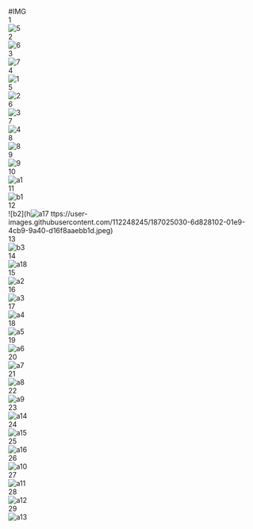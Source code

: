 #IMG  
1  
![5](https://user-images.githubusercontent.com/112248245/187024962-43cd20ee-e329-456e-92b4-410b742c7291.jpeg)  
2  
![6](https://user-images.githubusercontent.com/112248245/187024964-91f17434-8d5e-41f7-842b-cb287ab8631f.jpeg)  
3  
![7](https://user-images.githubusercontent.com/112248245/187024966-ef46f67b-e788-490c-82e2-3cb6ded41e18.jpeg)  
4  
![1](https://user-images.githubusercontent.com/112248245/187024967-e44983a0-8339-4153-bb17-03a39e9a7caa.jpeg)  
5  
![2](https://user-images.githubusercontent.com/112248245/187024968-766f0267-d9a2-4a93-83fb-a6c7b8d259c3.jpeg)  
6  
![3](https://user-images.githubusercontent.com/112248245/187024969-73646ffa-43e3-4808-99d3-72e55c75b7b4.jpeg)  
7  
![4](https://user-images.githubusercontent.com/112248245/187024971-1b9b2711-4cb1-46cb-be03-2d8eecd6500b.jpeg)  
8  
![8](https://user-images.githubusercontent.com/112248245/187024984-1ccf59d5-7cf7-496c-8dd7-f9cccd6f454a.jpeg)  
9  
![9](https://user-images.githubusercontent.com/112248245/187024987-fa3f325a-18e8-451e-b2cd-5f24cbf26c22.jpeg)  
10  
![a1](https://user-images.githubusercontent.com/112248245/187024972-5229eb86-5874-494a-8673-c85c93268c39.jpeg)  
11  
![b1](https://user-images.githubusercontent.com/112248245/187025028-d525c3a5-cf66-4531-9405-52d2555aaf56.jpeg)  
12  
![b2](h![a17](https://user-images.githubusercontent.com/112248245/187027326-edc65861-6d07-4685-ac05-5ee662143d3a.jpeg)
ttps://user-images.githubusercontent.com/112248245/187025030-6d828102-01e9-4cb9-9a40-d16f8aaebb1d.jpeg)  
13  
![b3](https://user-images.githubusercontent.com/112248245/187025031-82177d6f-3769-4502-a3c5-28dd7448d911.jpeg)   
14  
![a18](https://user-images.githubusercontent.com/112248245/187027340-c7c451a7-22f8-4384-a72a-11369fe81349.jpeg)  
15    
![a2](https://user-images.githubusercontent.com/112248245/187027308-50d51e0e-0f76-4565-b89d-6a12a031d2dc.jpeg)  
16  
![a3](https://user-images.githubusercontent.com/112248245/187027309-eaef7002-87dd-46e5-b551-e64f206553fb.jpeg)  
17  
![a4](https://user-images.githubusercontent.com/112248245/187027310-f5894438-ad42-4d50-94ce-3b5d111c19b3.jpeg)  
18  
![a5](https://user-images.githubusercontent.com/112248245/187027312-7c0829af-0f7f-4d1e-aa88-ea30fc597af2.jpeg)  
19  
![a6](https://user-images.githubusercontent.com/112248245/187027313-0c272ca3-7fb4-405f-bf13-570b390013da.jpeg)  
20  
![a7](https://user-images.githubusercontent.com/112248245/187027314-78571644-984a-45c6-8065-7ca897f40e48.jpeg)  
21  
![a8](https://user-images.githubusercontent.com/112248245/187027317-929df860-7a0a-451d-b438-d4537c0be870.jpeg)  
22  
![a9](https://user-images.githubusercontent.com/112248245/187027318-4e25ab9c-f78a-4c4c-a368-1f16aec72e59.jpeg)  
23  
![a14](https://user-images.githubusercontent.com/112248245/187027321-72473d07-ad17-4500-8561-f7c6d5d0a3a8.jpeg)  
24  
![a15](https://user-images.githubusercontent.com/112248245/187027323-fb0c6ae0-7926-4020-a35b-30f0b46f7ab1.jpeg)  
25  
![a16](https://user-images.githubusercontent.com/112248245/187027324-64530f5a-5465-437d-8071-8f1db3a33a9c.jpeg)  
26  
![a10](https://user-images.githubusercontent.com/112248245/187027332-97dd825a-d3ea-4bd6-b03f-0d2091da795b.jpeg)  
27  
![a11](https://user-images.githubusercontent.com/112248245/187027335-c154335f-85c1-4c89-9f67-371a4da592fa.jpeg)  
28  
![a12](https://user-images.githubusercontent.com/112248245/187027336-ba312502-81c6-4eb0-8a0f-1f078d657f98.jpeg)  
29  
![a13](https://user-images.githubusercontent.com/112248245/187027338-1804f364-2950-4a31-8244-d3e25e7ac228.jpeg)
